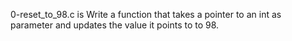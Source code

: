 0-reset_to_98.c is Write a function that takes a pointer to an int as parameter and updates the value it points to to 98.
